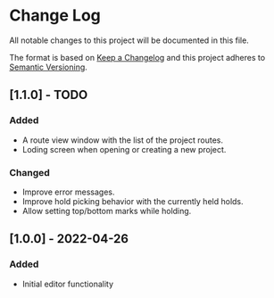 # Change Log
All notable changes to this project will be documented in this file.

The format is based on [Keep a Changelog](http://keepachangelog.com/)
and this project adheres to [Semantic Versioning](http://semver.org/).


## [1.1.0] - TODO

### Added
- A route view window with the list of the project routes.
- Loding screen when opening or creating a new project.

### Changed
- Improve error messages.
- Improve hold picking behavior with the currently held holds.
- Allow setting top/bottom marks while holding.


## [1.0.0] - 2022-04-26

### Added
- Initial editor functionality

